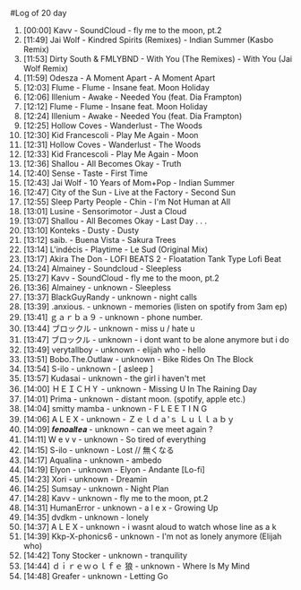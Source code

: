 #Log of 20 day

1. [00:00] Kavv - SoundCloud - fly me to the moon, pt.2
1. [11:49] Jai Wolf - Kindred Spirits (Remixes) - Indian Summer (Kasbo Remix)
1. [11:53] Dirty South & FMLYBND - With You (The Remixes) - With You (Jai Wolf Remix)
1. [11:59] Odesza - A Moment Apart - A Moment Apart
1. [12:03] Flume - Flume - Insane feat. Moon Holiday
1. [12:06] Illenium - Awake - Needed You (feat. Dia Frampton)
1. [12:12] Flume - Flume - Insane feat. Moon Holiday
1. [12:24] Illenium - Awake - Needed You (feat. Dia Frampton)
1. [12:25] Hollow Coves - Wanderlust - The Woods
1. [12:30] Kid Francescoli - Play Me Again - Moon
1. [12:31] Hollow Coves - Wanderlust - The Woods
1. [12:33] Kid Francescoli - Play Me Again - Moon
1. [12:36] Shallou - All Becomes Okay - Truth
1. [12:40] Sense - Taste - First Time
1. [12:43] Jai Wolf - 10 Years of Mom+Pop - Indian Summer
1. [12:47] City of the Sun - Live at the Factory - Second Sun
1. [12:55] Sleep Party People - Chin - I'm Not Human at All
1. [13:01] Lusine - Sensorimotor - Just a Cloud
1. [13:07] Shallou - All Becomes Okay - Last Day . . .
1. [13:10] Konteks - Dusty - Dusty
1. [13:12] saib. - Buena Vista - Sakura Trees
1. [13:14] L'indécis - Playtime - Le Sud (Original Mix)
1. [13:17] Akira The Don - LOFI BEATS 2 - Floatation Tank Type Lofi Beat
1. [13:24] Almainey - Soundcloud - Sleepless
1. [13:27] Kavv - SoundCloud - fly me to the moon, pt.2
1. [13:36] Almainey - unknown - Sleepless
1. [13:37] BlackGuyRandy - unknown - night calls
1. [13:39] .anxious. - unknown - memories (listen on spotify from 3am ep)
1. [13:41] ｇａｒｂａ９ - unknown - phone number.
1. [13:44] ブロックル - unknown - miss u / hate u
1. [13:47] ブロックル - unknown - i dont want to be alone anymore but i do
1. [13:49] verytallboy - unknown - elijah who - hello
1. [13:51] Bobo.The.Outlaw - unknown - Bike Rides On The Block
1. [13:54] S-ilo - unknown - [ asleep ]
1. [13:57] Kudasai - unknown - the girl i haven't met
1. [14:00] ＨＥＩＣＨＹ - unknown - Missing U In The Raining Day
1. [14:01] Prima - unknown - distant moon. (spotify, apple etc.)
1. [14:04] smitty mamba - unknown - F L E E T I N G
1. [14:06] A L E X - unknown - Ｚｅｌｄａ'ｓ  Ｌｕｌｌａｂｙ
1. [14:09] 𝒇𝒆𝒏𝒐𝒂𝒍𝒕𝒆𝒂 - unknown - can we meet again ?
1. [14:11] W e v v - unknown - So tired of everything
1. [14:15] S-ilo - unknown - Lost // 無くなる
1. [14:17] Aqualina - unknown - ambedo
1. [14:19] Elyon - unknown - Elyon - Andante [Lo-fi]
1. [14:23] Xori - unknown - Dreamin
1. [14:25] Sumsay - unknown - Night Plan
1. [14:28] Kavv - unknown - fly me to the moon, pt.2
1. [14:31] HumanError - unknown - a l e x - Growing Up
1. [14:35] dvdkm - unknown - lonely
1. [14:37] A L E X - unknown - i wasnt aloud to watch whose line as a k
1. [14:39] Kkp-X-phonics6 - unknown - I'm not as lonely anymore (Elijah who)
1. [14:42] Tony Stocker - unknown - tranquility
1. [14:44] ｄｉｒｅｗｏｌｆｅ 狼 - unknown - Where Is My Mind
1. [14:48] Greafer - unknown - Letting Go
